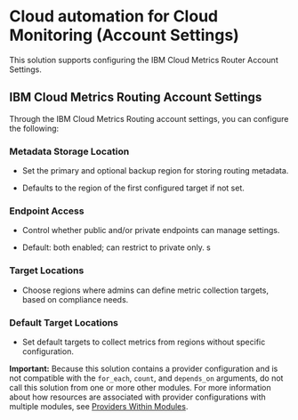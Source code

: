 # Cloud automation for Cloud Monitoring (Account Settings)

This solution supports configuring the IBM Cloud Metrics Router Account Settings.

## IBM Cloud Metrics Routing Account Settings

Through the IBM Cloud Metrics Routing account settings, you can configure the following:

### Metadata Storage Location

- Set the primary and optional backup region for storing routing metadata.

- Defaults to the region of the first configured target if not set.

### Endpoint Access

- Control whether public and/or private endpoints can manage settings.

- Default: both enabled; can restrict to private only.
s

### Target Locations

- Choose regions where admins can define metric collection targets, based on compliance needs.

### Default Target Locations

- Set default targets to collect metrics from regions without specific configuration.

**Important:** Because this solution contains a provider configuration and is not compatible with the `for_each`, `count`, and `depends_on` arguments, do not call this solution from one or more other modules. For more information about how resources are associated with provider configurations with multiple modules, see [Providers Within Modules](https://developer.hashicorp.com/terraform/language/modules/develop/providers).
